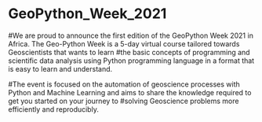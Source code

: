 # GeoPython_Week_2021

#We are proud to announce the first edition of the GeoPython Week 2021 in Africa. The Geo-Python Week is a 5-day virtual course tailored towards Geoscientists that wants to learn #the basic concepts of programming and scientific data analysis using Python programming language in a format that is easy to learn and understand.

#The event is focused on the automation of geoscience processes with Python and Machine Learning and aims to share the knowledge required to get you started on your journey to #solving Geoscience problems more efficiently and reproducibly.

